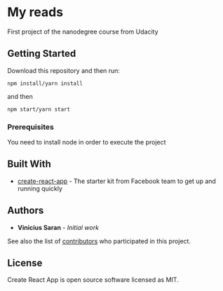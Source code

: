 # My reads

First project of the nanodegree course from Udacity

## Getting Started

Download this repository and then run:

```
npm install/yarn install
```
and then

```
npm start/yarn start
```
### Prerequisites

You need to install node in order to execute the project

## Built With

* [create-react-app](https://github.com/facebook/create-react-app) - The starter kit from Facebook team to get up and running quickly

## Authors

* **Vinicius Saran** - *Initial work*

See also the list of [contributors](https://github.com/your/project/contributors) who participated in this project.

## License

Create React App is open source software licensed as MIT.